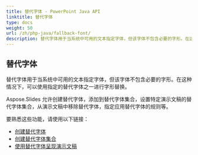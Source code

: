 ```yaml
---
title: 替代字体 - PowerPoint Java API
linktitle: 替代字体
type: docs
weight: 50
url: /zh/php-java/fallback-font/
description: 替代字体用于当系统中可用的文本指定字体，但该字体不包含必要的字形。在这种情况下，PowerPoint Java API 可以使用指定的替代字体之一进行字形替换。
---
```


## **替代字体**
替代字体用于当系统中可用的文本指定字体，但该字体不包含必要的字形。在这种情况下，可以使用指定的替代字体之一进行字形替换。

Aspose.Slides 允许创建替代字体，添加到替代字体集合，设置特定演示文稿的替代字体集合，从演示文稿中移除替代字体，指定应用替代字体的规则等。

要熟悉这些功能，请使用以下链接：

- [创建替代字体](/slides/zh/php-java/create-fallback-font)
- [创建替代字体集合](/slides/zh/php-java/create-fallback-fonts-collection)
- [使用替代字体呈现演示文稿](/slides/zh/php-java/render-presentation-with-fallback-font)
